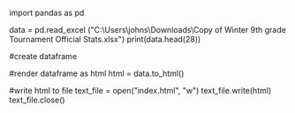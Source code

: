 import pandas as pd

data = pd.read_excel ("C:\\Users\\johns\\Downloads\Copy of Winter 9th grade Tournament Official Stats.xlsx")
print(data.head(28))

#create dataframe

#render dataframe as html
html = data.to_html()

#write html to file
text_file = open("index.html", "w")
text_file.write(html)
text_file.close()
